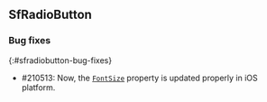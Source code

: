 ## SfRadioButton

### Bug fixes
{:#sfradiobutton-bug-fixes}

* \#210513: Now, the [`FontSize`](https://help.syncfusion.com/cr/xamarin/Syncfusion.Buttons.XForms~Syncfusion.XForms.Buttons.ToggleButton~FontSize.html) property is updated properly in iOS platform.